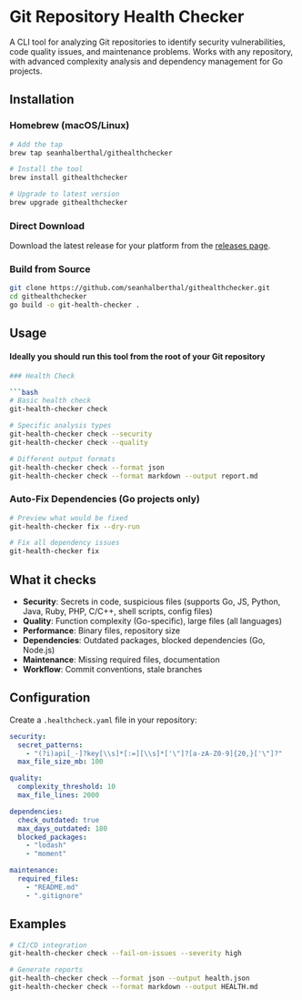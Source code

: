 # Git Repository Health Checker

A CLI tool for analyzing Git repositories to identify security vulnerabilities, code quality issues, and maintenance problems. Works with any repository, with advanced complexity analysis and dependency management for Go projects.

## Installation

### Homebrew (macOS/Linux)

```bash
# Add the tap
brew tap seanhalberthal/githealthchecker

# Install the tool
brew install githealthchecker

# Upgrade to latest version
brew upgrade githealthchecker
```

### Direct Download

Download the latest release for your platform from the [releases page](https://github.com/seanhalberthal/githealthchecker/releases).

### Build from Source

```bash
git clone https://github.com/seanhalberthal/githealthchecker.git
cd githealthchecker
go build -o git-health-checker .
```

## Usage

#### Ideally you should run this tool from the root of your Git repository

```bash
### Health Check

```bash
# Basic health check
git-health-checker check

# Specific analysis types
git-health-checker check --security
git-health-checker check --quality

# Different output formats
git-health-checker check --format json
git-health-checker check --format markdown --output report.md
```

### Auto-Fix Dependencies (Go projects only)

```bash
# Preview what would be fixed
git-health-checker fix --dry-run

# Fix all dependency issues
git-health-checker fix
```

## What it checks

- **Security**: Secrets in code, suspicious files (supports Go, JS, Python, Java, Ruby, PHP, C/C++, shell scripts, config files)
- **Quality**: Function complexity (Go-specific), large files (all languages)
- **Performance**: Binary files, repository size
- **Dependencies**: Outdated packages, blocked dependencies (Go, Node.js)
- **Maintenance**: Missing required files, documentation
- **Workflow**: Commit conventions, stale branches

## Configuration

Create a `.healthcheck.yaml` file in your repository:

```yaml
security:
  secret_patterns:
    - "(?i)api[_-]?key[\\s]*[:=][\\s]*['\"]?[a-zA-Z0-9]{20,}['\"]?"
  max_file_size_mb: 100

quality:
  complexity_threshold: 10
  max_file_lines: 2000

dependencies:
  check_outdated: true
  max_days_outdated: 180
  blocked_packages:
    - "lodash"
    - "moment"

maintenance:
  required_files:
    - "README.md"
    - ".gitignore"
```

## Examples

```bash
# CI/CD integration
git-health-checker check --fail-on-issues --severity high

# Generate reports
git-health-checker check --format json --output health.json
git-health-checker check --format markdown --output HEALTH.md
```